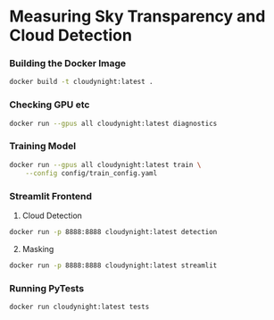 # Measuring Sky Transparency and Cloud Detection

### Building the Docker Image

```bash
docker build -t cloudynight:latest .
```

### Checking GPU etc

```bash
docker run --gpus all cloudynight:latest diagnostics
```

### Training Model

```bash
docker run --gpus all cloudynight:latest train \
    --config config/train_config.yaml
```

### Streamlit Frontend

1. Cloud Detection
```bash
docker run -p 8888:8888 cloudynight:latest detection
```

2. Masking
```bash
docker run -p 8888:8888 cloudynight:latest streamlit
```

### Running PyTests

```bash
docker run cloudynight:latest tests
```
